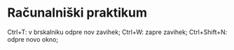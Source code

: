 # Računalniški praktikum
Ctrl+T: v brskalniku odpre nov zavihek; Ctrl+W: zapre zavihek; Ctrl+Shift+N: odpre novo okno;
